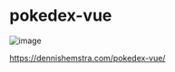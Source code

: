 # pokedex-vue

![image](https://github.com/Sikkepit/Pokedex-vue/assets/148398668/65c7bef3-a25b-4d93-94d1-0bba49417d8c)

https://dennishemstra.com/pokedex-vue/

